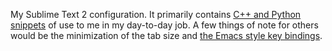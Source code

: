 My Sublime Text 2 configuration. It primarily contains [C++ and Python snippets](https://github.com/ryanwersal/sublime-config/tree/master/Packages/User/Snippets) of use to me in my day-to-day job. A few things of note for others would be the minimization of the tab size and [the Emacs style key bindings](https://github.com/ryanwersal/sublime-config/blob/master/Packages/User/Default%20%28Windows%29.sublime-keymap).
